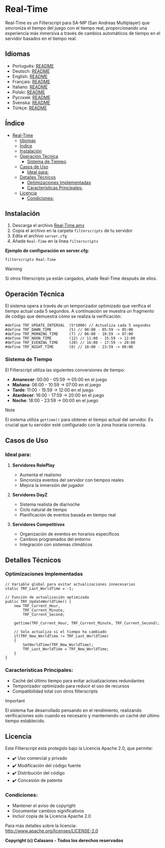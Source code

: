 # Real-Time

Real-Time es un Filterscript para SA-MP (San Andreas Multiplayer) que sincroniza el tiempo del juego con el tiempo real, proporcionando una experiencia más inmersiva a través de cambios automáticos de tiempo en el servidor basados en el tiempo real.

## Idiomas

- Português: [README](../../)
- Deutsch: [README](../Deutsch/README.md)
- English: [README](../English/README.md)
- Français: [README](../Francais/README.md)
- Italiano: [README](../Italiano/README.md)
- Polski: [README](../Polski/README.md)
- Русский: [README](../Русский/README.md)
- Svenska: [README](../Svenska/README.md)
- Türkçe: [README](../Turkce/README.md)

## Índice

- [Real-Time](#real-time)
  - [Idiomas](#idiomas)
  - [Índice](#índice)
  - [Instalación](#instalación)
  - [Operación Técnica](#operación-técnica)
    - [Sistema de Tiempo](#sistema-de-tiempo)
  - [Casos de Uso](#casos-de-uso)
    - [Ideal para:](#ideal-para)
  - [Detalles Técnicos](#detalles-técnicos)
    - [Optimizaciones Implementadas](#optimizaciones-implementadas)
    - [Características Principales:](#características-principales)
  - [Licencia](#licencia)
    - [Condiciones:](#condiciones)

## Instalación

1. Descarga el archivo [Real-Time.amx](https://github.com/ocalasans/Real-Time/raw/refs/heads/main/src/Real-Time.amx)
2. Copia el archivo en la carpeta `filterscripts` de tu servidor
3. Edita el archivo `server.cfg`
4. Añade `Real-Time` en la línea `filterscripts`

**Ejemplo de configuración en server.cfg:**
```
filterscripts Real-Time
```

> [!WARNING]
> Si otros filterscripts ya están cargados, añade Real-Time después de ellos.

## Operación Técnica

El sistema opera a través de un temporizador optimizado que verifica el tiempo actual cada 5 segundos. A continuación se muestra un fragmento de código que demuestra cómo se realiza la verificación:

```pawn
#define TRF_UPDATE_INTERVAL  (5*1000) // Actualiza cada 5 segundos
#define TRF_DAWN_TIME        (5) // 00:00 - 05:59 -> 05:00
#define TRF_MORNING_TIME     (7) // 06:00 - 10:59 -> 07:00
#define TRF_NOON_TIME        (12) // 11:00 - 15:59 -> 12:00
#define TRF_EVENING_TIME     (20) // 16:00 - 17:59 -> 20:00
#define TRF_NIGHT_TIME       (0) // 18:00 - 23:59 -> 00:00
```

### Sistema de Tiempo

El Filterscript utiliza las siguientes conversiones de tiempo:
- **Amanecer**: 00:00 - 05:59 → 05:00 en el juego
- **Mañana**: 06:00 - 10:59 → 07:00 en el juego
- **Tarde**: 11:00 - 15:59 → 12:00 en el juego
- **Atardecer**: 16:00 - 17:59 → 20:00 en el juego
- **Noche**: 18:00 - 23:59 → 00:00 en el juego

> [!NOTE]
> El sistema utiliza `gettime()` para obtener el tiempo actual del servidor. Es crucial que tu servidor esté configurado con la zona horaria correcta.

## Casos de Uso

### Ideal para:

1. **Servidores RolePlay**
   - Aumenta el realismo
   - Sincroniza eventos del servidor con tiempos reales
   - Mejora la inmersión del jugador

2. **Servidores DayZ**
   - Sistema realista de día/noche
   - Ciclo natural de tiempo
   - Planificación de eventos basada en tiempo real

3. **Servidores Competitivos**
   - Organización de eventos en horarios específicos
   - Cambios programados del entorno
   - Integración con sistemas climáticos

## Detalles Técnicos

### Optimizaciones Implementadas

```pawn
// Variable global para evitar actualizaciones innecesarias
static TRF_Last_WorldTime = -1;

// Función de actualización optimizada
public TRF_UpdateWorldTime() {
    new TRF_Current_Hour,
        TRF_Current_Minute,
        TRF_Current_Second;
    
    gettime(TRF_Current_Hour, TRF_Current_Minute, TRF_Current_Second);
    
    // Solo actualiza si el tiempo ha cambiado
    if(TRF_New_WorldTime != TRF_Last_WorldTime)
    {
        SetWorldTime(TRF_New_WorldTime);
        TRF_Last_WorldTime = TRF_New_WorldTime;
    }
}
```

### Características Principales:

- Caché del último tiempo para evitar actualizaciones redundantes
- Temporizador optimizado para reducir el uso de recursos
- Compatibilidad total con otros filterscripts

> [!IMPORTANT]
> El sistema fue desarrollado pensando en el rendimiento, realizando verificaciones solo cuando es necesario y manteniendo un caché del último tiempo establecido.

## Licencia

Este Filterscript está protegido bajo la Licencia Apache 2.0, que permite:

- ✔️ Uso comercial y privado
- ✔️ Modificación del código fuente
- ✔️ Distribución del código
- ✔️ Concesión de patente

### Condiciones:

- Mantener el aviso de copyright
- Documentar cambios significativos
- Incluir copia de la Licencia Apache 2.0

Para más detalles sobre la licencia: http://www.apache.org/licenses/LICENSE-2.0

**Copyright (c) Calasans - Todos los derechos reservados**
